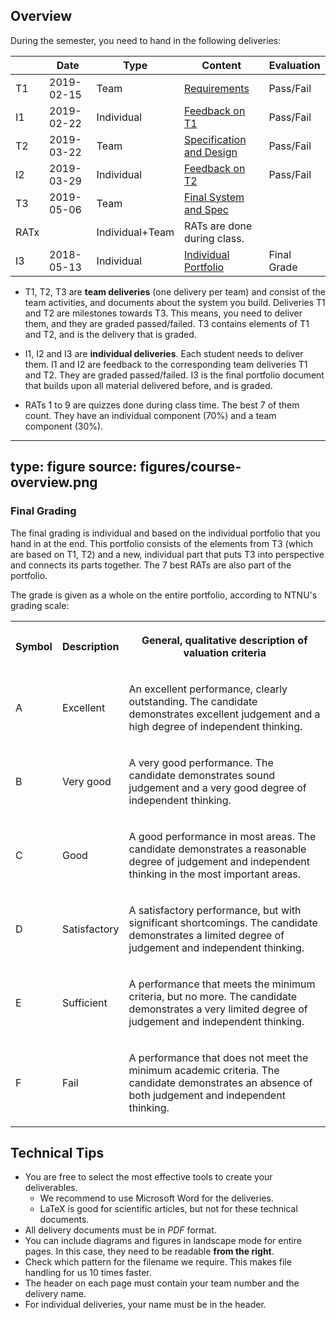 ## Overview

During the semester, you need to hand in the following deliveries: 



<div>
<table class="table">
<thead>
<tr>
<th></th>
<th>Date</th>
<th>Type</th>
<th>Content</th>
<th>Evaluation</th>
</tr>
</thead>
<tbody>
<tr>
<td>T1</td>
<td>2019-02-15</td>
<td>Team</td>
<td><a href="delivery-t1/">Requirements</a></td>
<td>Pass/Fail</td>
</tr>
<tr>
<td>I1</td>
<td>2019-02-22</td>
<td>Individual</td>
<td><a href="delivery-i1/">Feedback on T1</a></td>
<td>Pass/Fail</td>
</tr>
<tr>
<td>T2</td>
<td>2019-03-22</td>
<td>Team</td>
<td><a href="delivery-t2/">Specification and Design</a></td>
<td>Pass/Fail</td>
</tr>
<tr>
<td>I2</td>
<td>2019-03-29</td>
<td>Individual</td>
<td><a href="delivery-i2/">Feedback on T2</a></td>
<td>Pass/Fail</td>
</tr>
<tr>
<td>T3</td>
<td>2019-05-06</td>
<td>Team</td>
<td><a href="delivery-t3/">Final System and Spec </a></td>
<td></td>
</tr>
<tr>
<td>RATx</td>
<td></td>
<td>Individual+Team</td>
<td>RATs are done during class.</td>
<td></td>
</tr>
<tr>
<td>I3</td>
<td>2018-05-13</td>
<td>Individual</td>
<td><a href="delivery-i3/">Individual Portfolio</a></td>
<td>Final Grade</td>
</tr>
</tbody>
</table>
</div>




* T1, T2, T3 are **team deliveries** (one delivery per team) and consist of the team activities, and documents about the system you build. Deliveries T1 and T2 are milestones towards T3. This means, you need to deliver them, and they are graded passed/failed. T3 contains elements of T1 and T2, and is the delivery that is graded.

* I1, I2 and I3 are **individual deliveries**. Each student needs to deliver them. I1 and I2 are feedback to the corresponding team deliveries T1 and T2. They are graded passed/failed. I3 is the final portfolio document that builds upon all material delivered before, and is graded.

* RATs 1 to 9 are quizzes done during class time. The best 7 of them count. They have an individual component (70%) and a team component (30%). 


---
type: figure
source: figures/course-overview.png
---


### Final Grading

The final grading is individual and based on the individual portfolio that you hand in at the end. 
This portfolio consists of the elements from T3 (which are based on T1, T2) and a new, individual part that puts T3 into perspective and connects its parts together.
The 7 best RATs are also part of the portfolio.

The grade is given as a whole on the entire portfolio, according to NTNU's grading scale:


<div>
<table class="tbl-headrow-light2 tbl-standard2" id="eng"><tbody> <tr> <th> <p><b>Symbol</b></p> </th> <th> <p><b>Description</b></p> </th> <th> <p><b>General, qualitative description of valuation criteria</b></p> </th> </tr> <tr> <td> <p>A</p> </td> <td> <p>Excellent</p> </td> <td> <p>An excellent performance, clearly outstanding. The candidate demonstrates excellent judgement and a high degree of independent thinking.</p> </td> </tr> <tr> <td> <p>B</p> </td> <td> <p>Very good</p> </td> <td> <p>A very good performance. The candidate demonstrates sound judgement and a very good degree of independent thinking.</p> </td> </tr> <tr> <td> <p>C</p> </td> <td> <p>Good</p> </td> <td> <p>A good performance in most areas. The candidate demonstrates a reasonable degree of judgement and independent thinking in the most important areas.</p> </td> </tr> <tr> <td> <p>D</p> </td> <td> <p>Satisfactory</p> </td> <td> <p>A satisfactory performance, but with significant shortcomings. The candidate demonstrates a limited degree of judgement and independent thinking.</p> </td> </tr> <tr> <td> <p>E</p> </td> <td> <p>Sufficient</p> </td> <td> <p>A performance that meets the minimum criteria, but no more. The candidate demonstrates a very limited degree of judgement and independent thinking.</p> </td> </tr> <tr> <td> <p>F</p> </td> <td> <p>Fail</p> </td> <td> <p>A performance that does not meet the minimum academic criteria. The candidate demonstrates an absence of both judgement and independent thinking.</p> </td> </tr> </tbody> </table>
</div>



## Technical Tips

- You are free to select the most effective tools to create your deliverables. 
    - We recommend to use Microsoft Word for the deliveries.
    - LaTeX is good for scientific articles, but not for these technical documents.
- All delivery documents must be in *PDF* format. 
- You can include diagrams and figures in landscape mode for entire pages. In this case, they need to be readable **from the right**. 
- Check which pattern for the filename we require. This makes file handling for us 10 times faster.
- The header on each page must contain your team number and the delivery name.
- For individual deliveries, your name must be in the header.
  